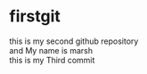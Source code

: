 # firstgit

this is my second github repository
<br>
and My name is marsh
<br>
this is my Third commit

